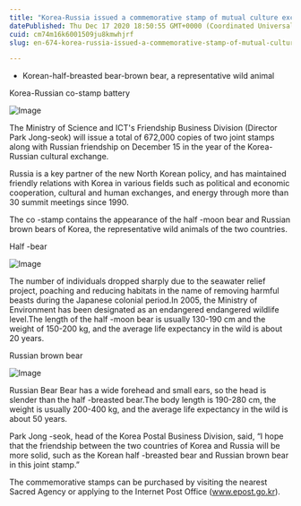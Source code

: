 ```yaml
---
title: "Korea-Russia issued a commemorative stamp of mutual culture exchange"
datePublished: Thu Dec 17 2020 18:50:55 GMT+0000 (Coordinated Universal Time)
cuid: cm74m16k6001509ju8kmwhjrf
slug: en-674-korea-russia-issued-a-commemorative-stamp-of-mutual-culture-exchange

---
```



- Korean-half-breasted bear-brown bear, a representative wild animal

Korea-Russian co-stamp battery

![Image](https://cdn.hashnode.com/res/hashnode/image/upload/v1739527949701/cb0815eb-d112-4017-9337-fa000981deb8.jpeg)

The Ministry of Science and ICT's Friendship Business Division (Director Park Jong-seok) will issue a total of 672,000 copies of two joint stamps along with Russian friendship on December 15 in the year of the Korea-Russian cultural exchange.

Russia is a key partner of the new North Korean policy, and has maintained friendly relations with Korea in various fields such as political and economic cooperation, cultural and human exchanges, and energy through more than 30 summit meetings since 1990.

The co -stamp contains the appearance of the half -moon bear and Russian brown bears of Korea, the representative wild animals of the two countries.

Half -bear

![Image](https://cdn.hashnode.com/res/hashnode/image/upload/v1739527952426/0bdcd3e2-6b1f-4fce-9511-f34d0e5eccee.jpeg)

The number of individuals dropped sharply due to the seawater relief project, poaching and reducing habitats in the name of removing harmful beasts during the Japanese colonial period.In 2005, the Ministry of Environment has been designated as an endangered endangered wildlife level.The length of the half -moon bear is usually 130-190 cm and the weight of 150-200 kg, and the average life expectancy in the wild is about 20 years.

Russian brown bear

![Image](https://cdn.hashnode.com/res/hashnode/image/upload/v1739527954726/324fbec0-5c93-43cb-880d-dd7ce31737ef.jpeg)

Russian Bear Bear has a wide forehead and small ears, so the head is slender than the half -breasted bear.The body length is 190-280 cm, the weight is usually 200-400 kg, and the average life expectancy in the wild is about 50 years.

Park Jong -seok, head of the Korea Postal Business Division, said, “I hope that the friendship between the two countries of Korea and Russia will be more solid, such as the Korean half -breasted bear and Russian brown bear in this joint stamp.”

The commemorative stamps can be purchased by visiting the nearest Sacred Agency or applying to the Internet Post Office (www.epost.go.kr).